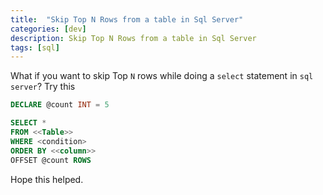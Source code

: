 ```yaml
---
title:  "Skip Top N Rows from a table in Sql Server" 
categories: [dev]
description: Skip Top N Rows from a table in Sql Server
tags: [sql]
--- 
```


What if you want to skip Top `N` rows while doing a `select` statement in `sql server`?
Try this

``` sql
DECLARE @count INT = 5

SELECT *
FROM <<Table>>
WHERE <condition>
ORDER BY <<column>>
OFFSET @count ROWS
```

Hope this helped.
